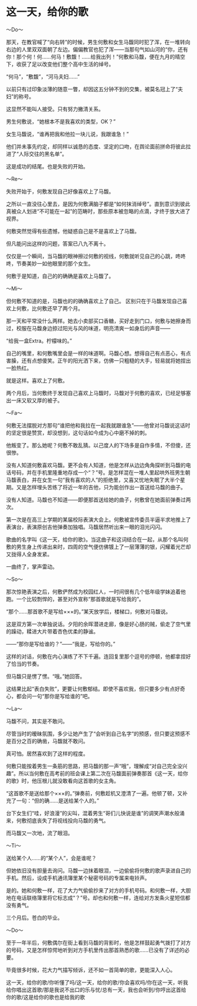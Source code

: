 # 这一天，给你的歌

～Do～ 

那天，在教官喊了“向右转”的时候，男生何敷和女生马馥同时犯了浑，在一堆转向右边的人里双双面朝了左边。偏偏教官也犯了浑——当那句气如山河的“你，还有你！那个何！何……何马！敷馥！……给我出列！”何敷和马馥，便在九月的晴空下，收获了足以改变他们整个高中生活的绰号。 

“何马”，“敷馥”，“河马夫妇……” 

以前只有过印象淡薄的随意一瞥，却因这五分钟不到的交集，被莫名冠上了“夫妇”的称号。 

这显然不能叫人接受。只有努力撇清关系。 

男生何敷说，“她根本不是我喜欢的类型，OK？” 

女生马馥说，“谁再把我和他拉一块儿说，我跟谁急！” 

他们并未事先约定，却同样以诚恳的态度、坚定的口吻，在舆论面前拼命将彼此拉进了“人际交往的黑名单”。 

这是成功的结尾。也是失败的开始。 

～Re～ 

失败开始于，何敷发现自己好像喜欢上了马馥。 

之所以一直没往心里去，是因为何敷满脑子都是“如何抹消绰号”。直到意识到彼此真被众人划进“不可能在一起”的范畴时，那些原本被忽略的点滴，才终于放大进了视界。 

何敷突然觉得有些遗憾，他疑惑自己是不是喜欢上了马馥。 

但凡能问出这样的问题，答案已八九不离十。 

仅仅是一个瞬间，当马馥的眼神擦过何敷的视线，何敷就听见自己的心跳，咚咚咚，节奏美妙一如他眼里的那个女生。 

何敷于是知道，自己的的确确是喜欢上马馥了。 

～Mi～ 

但何敷不知道的是，马馥也的的确确喜欢上了自己。 区别只在于马馥发现自己喜欢上何敷，比何敷还早了两个月。 

那一天和平常没什么两样。她去小卖部买口香糖，买好走到门口，何敷与她擦身而过，校服在马馥身边掠过阳光与风的味道，明亮清爽一如身后的声音—— 

“给我一盒Extra。柠檬味的。” 

自己的嘴里，和何敷嘴里会是一样的味道啊。马馥心想。想得自己有点恶心，有点害臊，还有点想傻笑。正午的阳光洒下来，仿佛一只粗糙的大手，轻易就将她捏出一脸热红。 

就是这样。喜欢上了何敷。 

两个月后，当何敷终于发现自己喜欢上马馥时，马馥对于何敷的喜欢，已经足够塞出一床又软又厚的被子。 

～Fa～ 

何敷无法摆脱对方那句“谁把他和我拉在一起我就跟谁急”——他曾对马馥说这话时的坚定很是赞赏，却没想到，这句话如今成为心中磨不掉的刺。 

他叛变了。那么她呢？何敷不敢乱猜。以己度人的下场多是自作多情，不但傻，还很惨。 

没有人知道何敷喜欢马馥。更不会有人知道，他是怎样从边边角角探听到马馥的电话号码，并在手机里隆重地存成一个“？”号。是怎样混在一堆人里起哄外班男生朝马馥表白，并在女生一句“我有喜欢的人”的拒绝里，又喜又忧地失眠了大半个星期。又是怎样埋头苦练了将近一年的吉他，只为能创作出一首送给马馥的曲子。 

没有人知道。马馥也不知道——即便那首送给她的曲子，何敷曾在她面前弹奏过两次。 

第一次是在高三上学期的某届校际表演大会上。何敷被宣传委员半逼半求地推上了表演台，表演原创吉他弹奏加独唱。马馥居然听出来一眼的泪光闪闪。 

歌曲的名字叫《这一天，给你的歌》。当这曲子和这词结合在一起，从那个名叫何敷的男生身上传递出来时，四周的空气便仿佛镀上了一层薄薄的银，闪耀着光芒却又拢得人全身发紧。 

一曲终了，掌声雷动。 

～So～ 

那次惊艳表演之后，何敷俨然成为校园红人，一时间很有几个低年级学妹追着他跑。一个比较剽悍的，甚至对外宣称“那首歌就是写给我的”。 

“那个……那首歌不是写给×××的。”某天放学后，楼梯口，何敷对马馥说。 

这是双方第一次单独说话。夕阳的余晖潜进走廊，像是好心肠的贼，偷走了空气里的躁动，糅进大片带着杏色优柔的静谧。 

——“那你是写给谁的？”——“我是，写给你的。” 

这样的对话，何敷在内心演练了不下千遍。连回复里那个逗号的停顿，他都拿捏好了恰当的节奏。 

但马馥只是愣了愣。“哦。”她回答。 

这结果比起“表白失败”，更要让何敷郁结。即使不喜欢我，但只要多少有点好奇心，都会问一句“那你是写给谁的”吧。 

～La～ 

马馥不问，其实是不敢问。 

尽管当时的暧昧氛围，多少让她产生了“会听到自己名字”的预感，但只要这预感不是百分之百的确凿，马馥就不敢问。 

真可怕。居然喜欢到了这样的程度。 

何敷只能按着男生一条筋的思路，把马馥的那一声“哦”，理解成“对自己完全没兴趣”。所以当何敷在高考前的班会课上第二次在马馥面前弹奏那首《这一天，给你的歌》时，他压根儿就没敢看向这首歌的女主角。 

“这首歌不是送给那个×××的。”弹奏前，何敷趁机又澄清了一遍。他顿了顿，又补充了一句：“但的确……是送给某个人的。” 

台下女生们“哇，好浪漫”的尖叫，混着男生“哥们儿快说是谁”的调笑声潮水般涌来，何敷彻底丧失了将视线投向马馥的勇气。 

而马馥又一次地，流了眼泪。 

～Ti～ 

送给某个人……的“某个人”，会是谁呢？ 

但她依旧没有胆量去询问。马馥一边抹着眼泪，一边偷偷将何敷的歌声录进自己的手机。然后，设成手机通讯簿里某个秘密号码的专属来电铃声。 

是的。她和何敷一样，花了大力气偷偷抄来了对方的手机号码。和何敷一样，大胆地在电话联络簿里将它标志成“？”号。却也和何敷一样，连给对方发条火星短信都没有勇气。 

三个月后。苍白的毕业。 

～Do～ 

至于一年半后，何敷偶尔在街上看到马馥的背影时，他是怎样鼓起勇气拨打了对方的号码，又是怎样惊愕地听到对方手机里传出那首熟悉的歌……已没有了详述的必要。 

毕竟很多时候，花大力气描写倾诉，还不如一首简单的歌，更能深入人心。 

这一天，给你的歌/你听懂了吗/这一天，给你的歌/你会喜欢吗/你在这一天，听我给你唱出这首歌/那是我说不出口的乐与忧/总有一天，我也会听到/你哼出这首给你的歌/这是给你的歌也是给我的歌